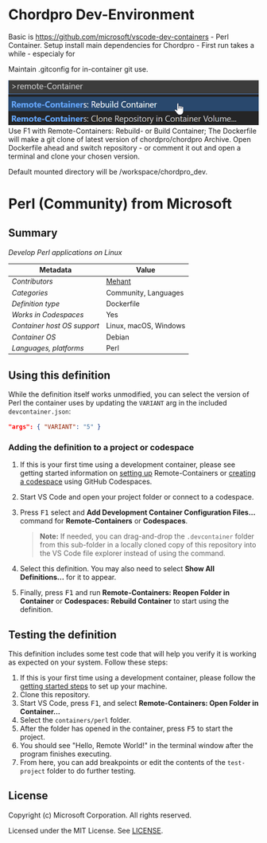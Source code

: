 # Chordpro Dev-Environment

Basic is https://github.com/microsoft/vscode-dev-containers - Perl Container.
Setup install main dependencies for Chordpro - First run takes a while - especialy for 

Maintain .gitconfig for in-container git use.

![](setup.png) Use F1 with Remote-Containers: Rebuild- or Build Container;
The Dockerfile will make a git clone of latest version of chordpro/chordpro Archive.
Open Dockerfile ahead and switch repository - or comment it out and open a terminal and clone your chosen version.

Default mounted directory will be /workspace/chordpro_dev.

# Perl (Community) from Microsoft

## Summary

*Develop Perl applications on Linux*

| Metadata | Value |  
|----------|-------|
| *Contributors* | [Mehant](mailto:kmehant@gmail.com) |
| *Categories* | Community, Languages |
| *Definition type* | Dockerfile |
| *Works in Codespaces* | Yes |
| *Container host OS support* | Linux, macOS, Windows |
| *Container OS* | Debian |
| *Languages, platforms* | Perl |

## Using this definition

While the definition itself works unmodified, you can select the version of Perl the container uses by updating the `VARIANT` arg in the included `devcontainer.json`:

```json
"args": { "VARIANT": "5" }
```

### Adding the definition to a project or codespace

1. If this is your first time using a development container, please see getting started information on [setting up](https://aka.ms/vscode-remote/containers/getting-started) Remote-Containers or [creating a codespace](https://aka.ms/ghcs-open-codespace) using GitHub Codespaces.

2. Start VS Code and open your project folder or connect to a codespace.

3. Press <kbd>F1</kbd> select and **Add Development Container Configuration Files...** command for **Remote-Containers** or **Codespaces**.

   > **Note:** If needed, you can drag-and-drop the `.devcontainer` folder from this sub-folder in a locally cloned copy of this repository into the VS Code file explorer instead of using the command.

4. Select this definition. You may also need to select **Show All Definitions...** for it to appear.

5. Finally, press <kbd>F1</kbd> and run **Remote-Containers: Reopen Folder in Container** or **Codespaces: Rebuild Container** to start using the definition.

## Testing the definition

This definition includes some test code that will help you verify it is working as expected on your system. Follow these steps:

1. If this is your first time using a development container, please follow the [getting started steps](https://aka.ms/vscode-remote/containers/getting-started) to set up your machine.
2. Clone this repository.
3. Start VS Code, press <kbd>F1</kbd>, and select **Remote-Containers: Open Folder in Container...**
4. Select the `containers/perl` folder.
5. After the folder has opened in the container, press <kbd>F5</kbd> to start the project.
6. You should see "Hello, Remote World!" in the terminal window after the program finishes executing.
7. From here, you can add breakpoints or edit the contents of the `test-project` folder to do further testing.

## License

Copyright (c) Microsoft Corporation. All rights reserved.

Licensed under the MIT License. See [LICENSE](https://github.com/microsoft/vscode-dev-containers/blob/main/LICENSE).
